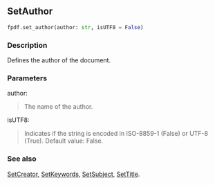 ## SetAuthor ##

```python
fpdf.set_author(author: str, isUTF8 = False)
```
### Description ###

Defines the author of the document.

### Parameters ###

author:
> The name of the author.

isUTF8:
> Indicates if the string is encoded in ISO-8859-1 (False) or UTF-8 (True).
> Default value: False.

### See also ###

[SetCreator](SetCreator.md), [SetKeywords](SetKeywords.md), [SetSubject](SetSubject.md), [SetTitle](SetTitle.md).
